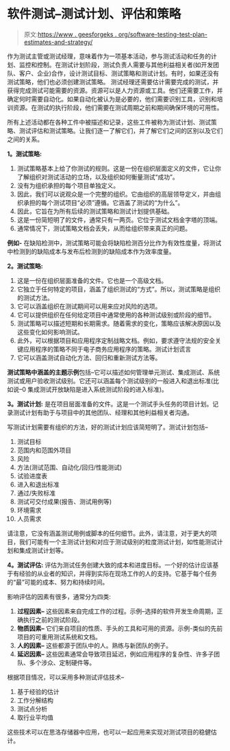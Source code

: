 # 软件测试–测试计划、评估和策略

> 原文:[https://www . geesforgeks . org/software-testing-test-plan-estimates-and-strategy/](https://www.geeksforgeeks.org/software-testing-test-plan-estimates-and-strategy/)

作为测试主管或测试经理，意味着作为一项基本活动，参与测试活动和任务的计划、监控和控制。在测试计划阶段，测试负责人需要与其他利益相关者(如开发团队、客户、企业)合作，设计测试目标、测试策略和测试计划。有时，如果还没有测试策略，他们也必须创建测试策略。
测试经理还需要估计需要完成的测试，并获得完成测试可能需要的资源。资源可以是人力资源或工具。他们还需要工作，并确定何时需要自动化。如果自动化被认为是必要的，他们需要识别工具，识别和培训资源。在测试的执行阶段，他们需要在测试周期之前和期间确保环境的可用性。

所有上述活动都在各种工件中被描述和记录，这些工件被称为测试计划、测试策略、测试评估和测试策略。让我们逐一了解它们，并了解它们之间的区别以及它们之间的关系。

**1。测试策略:**

1.  测试策略基本上给了你测试的规则。这是一份在组织层面定义的文件，它让你了解组织对测试活动的立场，以及组织如何衡量测试“成功”。
2.  没有为组织承担的每个项目单独定义。
3.  因此，我们可以说观众是一个完整的组织。它由组织的高层领导定义，并由组织承担的每个测试项目“必须”遵循。它涵盖了测试的“为什么”。
4.  因此，它旨在为所有后续的测试策略和测试计划提供基础。
5.  这是一份简短明了的文件，通常只有一两页。它位于测试文档金字塔的顶端。
6.  通常情况下，测试策略文档会丢失，从而给组织带来真正的问题。

**例如-** 在缺陷检测中，测试策略可能会将缺陷检测百分比作为有效性度量，将测试中检测到的缺陷成本与发布后检测到的缺陷成本作为效率度量。

**2。测试策略:**

1.  这是一份在组织层面准备的文件。它也是一个高级文档。
2.  它独立于任何特定的项目，涵盖了组织测试的“方式”。所以，测试策略是组织的测试方法。
3.  它可以涵盖组织在测试期间可以用来应对风险的选项。
4.  它可以提供组织在任何给定项目中通常使用的各种测试级别或阶段的细节。
5.  测试策略可以描述短期和长期需求。随着需求的变化，策略应该解决原因以及这些变化如何影响测试。
6.  此外，可以根据项目和应用程序定制战略文档。例如，要求遵守法规的安全关键应用程序的策略不同于电子商务应用程序的策略。测试计划谎言
7.  它可以涵盖测试自动化方法、回归和重新测试方法等。

**测试策略中涵盖的主题示例**包括–它可以描述如何管理单元测试、集成测试、系统测试或用户验收测试级别。它还可以涵盖每个测试级别的一般进入和退出标准(比如说–0 集成测试开放缺陷是进入系统测试阶段的进入标准)。

**3。测试计划:**
是在项目层面准备的文件。这是一个测试手头任务的项目计划。记录测试计划有助于与项目中的其他团队、经理和其他利益相关者沟通。

写测试计划需要有组织的方法，好的测试计划应该简短明了。测试计划包括–

1.  测试目标
2.  范围内和范围外项目
3.  风险
4.  方法(测试范围、自动化/回归/性能测试)
5.  试验进度表
6.  进入和退出标准
7.  通过/失败标准
8.  测试可交付成果(报告、测试用例等)
9.  环境需求
10.  人员需求

请注意，它没有涵盖测试用例或脚本的任何细节。此外，请注意，对于更大的项目，我们可能有一个主测试计划和对应于测试级别的粒度测试计划，如性能测试计划和集成测试计划等。

**4。测试评估:**
评估为测试任务创建大致的成本和进度目标。一个好的估计应该基于有经验的从业者的知识，并得到实际在现场工作的人的支持。它基于每个任务的“最”可能的成本、努力和持续时间。

影响评估的因素有很多，通常分为四类:

1.  **过程因素–**
    这些因素来自完成工作的过程。示例–选择的软件开发生命周期，正确执行之前的测试阶段。
2.  **物质因素–**
    它们来自项目的性质、手头的工具和可用的资源。示例-类似的先前项目的可重用测试系统和文档。
3.  **人的因素–**
    这些都源于团队中的人。熟练与新团队的例子。
4.  **延迟因素–**
    这些因素通常会导致项目延迟，例如应用程序的复杂性、许多子团队、多个涉众、定制硬件等。

根据项目情况，可以采用多种测试评估技术–

1.  基于经验的估计
2.  工作分解结构
3.  测试点分析
4.  取行业平均值

这些技术可以在思洛存储器中应用，也可以一起应用来实现对测试项目的稳健估计。
